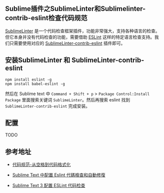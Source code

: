 ## Sublime插件之Sublime​Linter和Sublimelinter-contrib-eslint检查代码规范

[Sublime​Linter](https://packagecontrol.io/packages/SublimeLinter) 是一个代码检查框架插件，功能非常强大，支持各种语言的检查。但它本身并没有代码检查的功能，需要借助 [ESLint](http://eslint.cn/) 这样的特定语言检查支持。我们只需要使用对应的 [Sublime​Linter-contrib-eslint](https://packagecontrol.io/packages/SublimeLinter-contrib-eslint) 插件即可。

## 安装Sublime​Linter 和 SublimeLinter-contrib-eslint

```
npm install eslint -g
npm install babel-eslint -g
```

然后在 Sublime text 中 `Command + Shift + p` > `Package Control:Install Package` 里面搜索关键词 `SublimeLinter`。然后再搜索 eslint 找到 `SublimeLinter-contrib-eslint` 完成安装。

## 配置

TODO

## 参考地址

* [代码规范-从空格到代码格式化](http://echizen.github.io/tech/2016/08-07-code-space-standard)

* [Sublime Text 中配置 Eslint 代碼檢查和自動修復](https://hk.saowen.com/a/3fbc5f6ab048863c1d3a95b5808bfca821df16a50435ce867fc3fabc072332ca)

* [Sublime Text 3 配置 ESLint 代码检查](https://keelii.github.io/2017/04/29/sublime-text-3-configure-eslint/)
